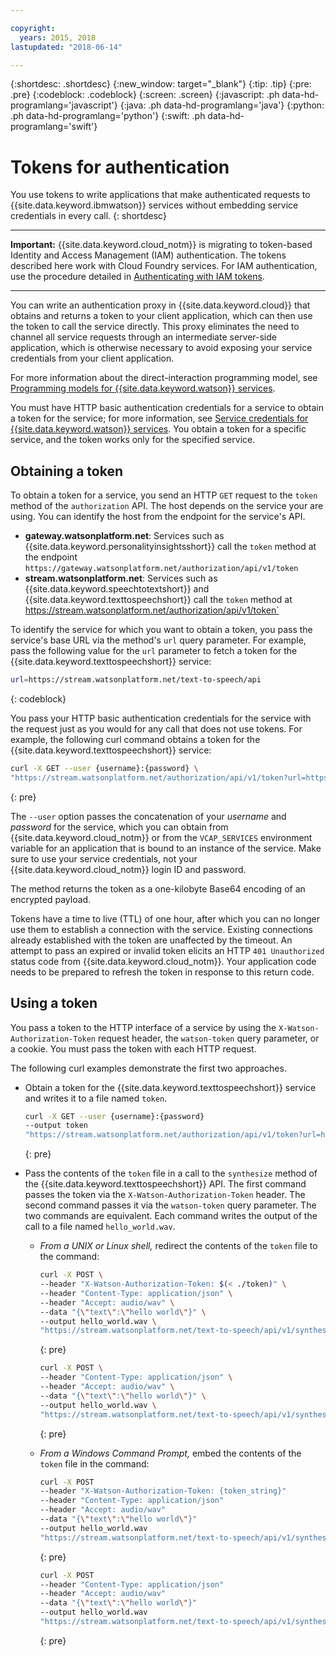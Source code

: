 ```yaml
---

copyright:
  years: 2015, 2018
lastupdated: "2018-06-14"

---
```


{:shortdesc: .shortdesc}
{:new_window: target="_blank"}
{:tip: .tip}
{:pre: .pre}
{:codeblock: .codeblock}
{:screen: .screen}
{:javascript: .ph data-hd-programlang='javascript'}
{:java: .ph data-hd-programlang='java'}
{:python: .ph data-hd-programlang='python'}
{:swift: .ph data-hd-programlang='swift'}

# Tokens for authentication

You use tokens to write applications that make authenticated requests to {{site.data.keyword.ibmwatson}} services without embedding service credentials in every call.
{: shortdesc}

---

**Important:** {{site.data.keyword.cloud_notm}} is migrating to token-based Identity and Access Management (IAM) authentication. The tokens described here work with Cloud Foundry services. For IAM authentication, use the procedure detailed in [Authenticating with IAM tokens](/docs/services/watson/getting-started-iam.html#iam).

---

You can write an authentication proxy in {{site.data.keyword.cloud}} that obtains and returns a token to your client application, which can then use the token to call the service directly. This proxy eliminates the need to channel all service requests through an intermediate server-side application, which is otherwise necessary to avoid exposing your service credentials from your client application.

For more information about the direct-interaction programming model, see [Programming models for {{site.data.keyword.watson}} services](/docs/services/watson/getting-started-develop.html).

You must have HTTP basic authentication credentials for a service to obtain a token for the service; for more information, see [Service credentials for {{site.data.keyword.watson}} services](/docs/services/watson/getting-started-credentials.html). You obtain a token for a specific service, and the token works only for the specified service.

## Obtaining a token
To obtain a token for a service, you send an HTTP `GET` request to the `token` method of the `authorization` API. The host depends on the service your are using. You can identify the host from the endpoint for the service's API.

- **gateway.watsonplatform.net**: Services such as {{site.data.keyword.personalityinsightsshort}} call the `token` method at the endpoint `https://gateway.watsonplatform.net/authorization/api/v1/token`
- **stream.watsonplatform.net**: Services such as {{site.data.keyword.speechtotextshort}} and {{site.data.keyword.texttospeechshort}} call the `token` method at https://stream.watsonplatform.net/authorization/api/v1/token`

To identify the service for which you want to obtain a token, you pass the service's base URL via the method's `url` query parameter. For example, pass the following value for the `url` parameter to fetch a token for the {{site.data.keyword.texttospeechshort}} service:

```bash
url=https://stream.watsonplatform.net/text-to-speech/api
```
{: codeblock}

You pass your HTTP basic authentication credentials for the service with the request just as you would for any call that does not use tokens. For example, the following curl command obtains a token for the {{site.data.keyword.texttospeechshort}} service:

```bash
curl -X GET --user {username}:{password} \
"https://stream.watsonplatform.net/authorization/api/v1/token?url=https://stream.watsonplatform.net/text-to-speech/api"
```
{: pre}

The `--user` option passes the concatenation of your *username* and *password* for the service, which you can obtain from {{site.data.keyword.cloud_notm}} or from the `VCAP_SERVICES` environment variable for an application that is bound to an instance of the service. Make sure to use your service credentials, not your {{site.data.keyword.cloud_notm}} login ID and password.

The method returns the token as a one-kilobyte Base64 encoding of an encrypted payload.

Tokens have a time to live (TTL) of one hour, after which you can no longer use them to establish a connection with the service. Existing connections already established with the token are unaffected by the timeout. An attempt to pass an expired or invalid token elicits an HTTP `401 Unauthorized` status code from {{site.data.keyword.cloud_notm}}. Your application code needs to be prepared to refresh the token in response to this return code.

## Using a token

You pass a token to the HTTP interface of a service by using the `X-Watson-Authorization-Token` request header, the `watson-token` query parameter, or a cookie. You must pass the token with each HTTP request.

The following curl examples demonstrate the first two approaches.

- Obtain a token for the {{site.data.keyword.texttospeechshort}} service and writes it to a file named `token`.

  ```bash
  curl -X GET --user {username}:{password}
  --output token
  "https://stream.watsonplatform.net/authorization/api/v1/token?url=https://stream.watsonplatform.net/text-to-speech/api"
  ```
  {: pre}

- Pass the contents of the `token` file in a call to the `synthesize` method of the {{site.data.keyword.texttospeechshort}} API. The first command passes the token via the `X-Watson-Authorization-Token` header. The second command passes it via the `watson-token` query parameter. The two commands are equivalent. Each command writes the output of the call to a file named `hello_world.wav`.

    - *From a UNIX or Linux shell,* redirect the contents of the `token` file to the command:

      ```bash
      curl -X POST \
      --header "X-Watson-Authorization-Token: $(< ./token)" \
      --header "Content-Type: application/json" \
      --header "Accept: audio/wav" \
      --data "{\"text\":\"hello world\"}" \
      --output hello_world.wav \
      "https://stream.watsonplatform.net/text-to-speech/api/v1/synthesize"
      ```
      {: pre}

      ```bash
      curl -X POST \
      --header "Content-Type: application/json" \
      --header "Accept: audio/wav" \
      --data "{\"text\":\"hello world\"}" \
      --output hello_world.wav \
      "https://stream.watsonplatform.net/text-to-speech/api/v1/synthesize?watson-token=$(< ./token)"
      ```
      {: pre}

    - *From a Windows Command Prompt,* embed the contents of the `token` file in the command:

        ```bash
        curl -X POST
        --header "X-Watson-Authorization-Token: {token_string}"
        --header "Content-Type: application/json"
        --header "Accept: audio/wav"
        --data "{\"text\":\"hello world\"}"
        --output hello_world.wav
        "https://stream.watsonplatform.net/text-to-speech/api/v1/synthesize"
        ```
        {: pre}

        ```bash
        curl -X POST
        --header "Content-Type: application/json"
        --header "Accept: audio/wav"
        --data "{\"text\":\"hello world\"}"
        --output hello_world.wav
        "https://stream.watsonplatform.net/text-to-speech/api/v1/synthesize?watson-token={token_string}"
        ```
        {: pre}
